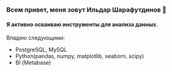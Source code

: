 ### Всем привет, меня зовут Ильдар Шарафутдинов 👋

#### Я активно осваиваю инструменты для анализа данных.
Владею следующими:
- PostgreSQL, MySQL
- Python(pandas, numpy, matplotlib, seaborn, scipy)
- BI (Мetabase)
